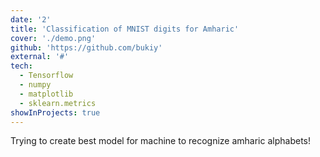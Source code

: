 ```yaml
---
date: '2'
title: 'Classification of MNIST digits for Amharic'
cover: './demo.png'
github: 'https://github.com/bukiy'
external: '#'
tech:
  - Tensorflow
  - numpy
  - matplotlib
  - sklearn.metrics
showInProjects: true
---
```


Trying to create best model for machine to recognize amharic alphabets!
